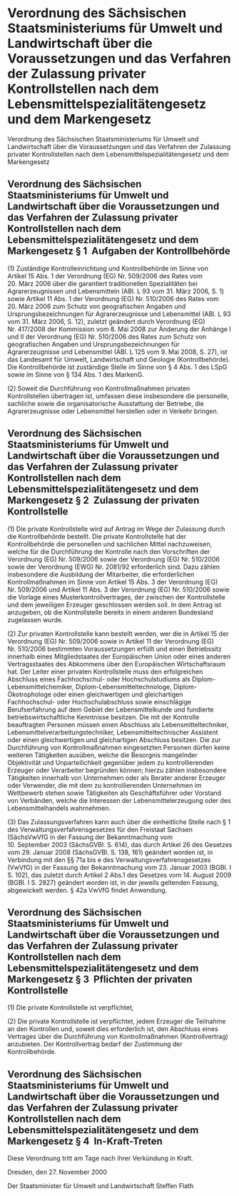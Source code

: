 # Verordnung des Sächsischen Staatsministeriums für Umwelt und Landwirtschaft über die Voraussetzungen und das Verfahren der Zulassung privater Kontrollstellen nach dem Lebensmittelspezialitätengesetz und dem Markengesetz

Verordnung des Sächsischen Staatsministeriums für Umwelt und Landwirtschaft über die Voraussetzungen und das Verfahren der Zulassung privater Kontrollstellen nach dem Lebensmittelspezialitätengesetz und dem Markengesetz

## Verordnung des Sächsischen Staatsministeriums für Umwelt und Landwirtschaft über die Voraussetzungen und das Verfahren der Zulassung privater Kontrollstellen nach dem Lebensmittelspezialitätengesetz und dem Markengesetz § 1  Aufgaben der Kontrollbehörde

(1) Zuständige Kontrolleinrichtung und Kontrollbehörde im Sinne von Artikel 15 Abs. 1 der Verordnung (EG) Nr. 509/2006 des Rates vom 20. März 2006 über die garantiert traditionellen Spezialitäten bei Agrarerzeugnissen und Lebensmitteln (ABl. L 93 vom 31. März 2006, S. 1) sowie Artikel 11 Abs. 1 der Verordnung (EG) Nr. 510/2006 des Rates vom 20. März 2006 zum Schutz von geografischen Angaben und Ursprungsbezeichnungen für Agrarerzeugnisse und Lebensmittel (ABl. L 93 vom 31. März 2006, S. 12), zuletzt geändert durch Verordnung (EG) Nr. 417/2008 der Kommission vom 8. Mai 2008 zur Änderung der Anhänge I und II der Verordnung (EG) Nr. 510/2006 des Rates zum Schutz von geografischen Angaben und Ursprungsbezeichnungen für Agrarerzeugnisse und Lebensmittel (ABl. L 125 vom 9. Mai 2008, S. 27), ist das Landesamt für Umwelt, Landwirtschaft und Geologie (Kontrollbehörde). Die Kontrollbehörde ist zuständige Stelle im Sinne von § 4 Abs. 1 des 
LSpG sowie im Sinne von § 134 Abs. 1 des 
        MarkenG.

(2) Soweit die Durchführung von Kontrollmaßnahmen privaten Kontrollstellen übertragen ist, umfassen diese insbesondere die personelle, sachliche sowie die organisatorische Ausstattung der Betriebe, die Agrarerzeugnisse oder Lebensmittel herstellen oder in Verkehr bringen.


## Verordnung des Sächsischen Staatsministeriums für Umwelt und Landwirtschaft über die Voraussetzungen und das Verfahren der Zulassung privater Kontrollstellen nach dem Lebensmittelspezialitätengesetz und dem Markengesetz § 2  Zulassung der privaten Kontrollstelle

(1) Die private Kontrollstelle wird auf Antrag im Wege der Zulassung durch die Kontrollbehörde bestellt. Die private Kontrollstelle hat der Kontrollbehörde die personellen und sachlichen Mittel nachzuweisen, welche für die Durchführung der Kontrolle nach den Vorschriften der Verordnung (EG) Nr. 509/2006 sowie der Verordnung (EG) Nr. 510/2006 sowie der Verordnung (EWG) Nr. 2081/92 erforderlich sind. Dazu zählen insbesondere die Ausbildung der Mitarbeiter, die erforderlichen Kontrollmaßnahmen im Sinne von Artikel 15 Abs. 3 der Verordnung (EG) Nr. 509/2006 und Artikel 11 Abs. 3 der Verordnung (EG) Nr. 510/2006 sowie die Vorlage eines Musterkontrollvertrages, der zwischen der Kontrollstelle und dem jeweiligen Erzeuger geschlossen werden soll. In dem Antrag ist anzugeben, ob die Kontrollstelle bereits in einem anderen Bundesland zugelassen wurde.

(2) Zur privaten Kontrollstelle kann bestellt werden, wer die in Artikel 15 der Verordnung (EG) Nr. 509/2006 sowie in Artikel 11 der Verordnung (EG) Nr. 510/2006 bestimmten Voraussetzungen erfüllt und einen Betriebssitz innerhalb eines Mitgliedstaates der Europäischen Union oder eines anderen Vertragsstaates des Abkommens über den Europäischen Wirtschaftsraum hat. Der Leiter einer privaten Kontrollstelle muss den erfolgreichen Abschluss eines Fachhochschul- oder Hochschulstudiums als Diplom-Lebensmittelchemiker, Diplom-Lebensmitteltechnologe, Diplom-Ökotrophologe oder einen gleichwertigen und gleichartigen Fachhochschul- oder Hochschulabschluss sowie einschlägige Berufserfahrung auf dem Gebiet der Lebensmittelkunde und fundierte betriebswirtschaftliche Kenntnisse besitzen. Die mit der Kontrolle beauftragten Personen müssen einen Abschluss als Lebensmitteltechniker, Lebensmittelverarbeitungstechniker, Lebensmitteltechnischer Assistent oder einen gleichwertigen und gleichartigen Abschluss besitzen. Die zur Durchführung von Kontrollmaßnahmen eingesetzten Personen dürfen keine weiteren Tätigkeiten ausüben, welche die Besorgnis mangelnder Objektivität und Unparteilichkeit gegenüber jedem zu kontrollierenden Erzeuger oder Verarbeiter begründen können; hierzu zählen insbesondere Tätigkeiten innerhalb von Unternehmen oder als Berater anderer Erzeuger oder Verwender, die mit dem zu kontrollierenden Unternehmen im Wettbewerb stehen sowie Tätigkeiten als Geschäftsführer oder Vorstand von Verbänden, welche die Interessen der Lebensmittelerzeugung oder des Lebensmittelhandels wahrnehmen.

(3) Das Zulassungsverfahren kann auch über die einheitliche Stelle nach § 1 des 
Verwaltungsverfahrensgesetzes für den Freistaat Sachsen (SächsVwVfG in der Fassung der Bekanntmachung vom 10. September 2003 (SächsGVBl. S. 614), das durch Artikel 26 des Gesetzes vom 29. Januar 2008 (SächsGVBl. S. 138, 161) geändert worden ist, in Verbindung mit den §§ 71a bis e des 
          Verwaltungsverfahrensgesetzes (VwVfG) in der Fassung der Bekanntmachung vom 23. Januar 2003 (BGBl. I S. 102), das zuletzt durch Artikel 2 Abs.1 des Gesetzes vom 14. August 2009 (BGBl. I S. 2827) geändert worden ist, in der jeweils geltenden Fassung, abgewickelt werden. § 42a 
VwVfG findet Anwendung.


## Verordnung des Sächsischen Staatsministeriums für Umwelt und Landwirtschaft über die Voraussetzungen und das Verfahren der Zulassung privater Kontrollstellen nach dem Lebensmittelspezialitätengesetz und dem Markengesetz § 3  Pflichten der privaten Kontrollstelle

(1) Die private Kontrollstelle ist verpflichtet,

(2) Die private Kontrollstelle ist verpflichtet, jedem Erzeuger die Teilnahme an den Kontrollen und, soweit dies erforderlich ist, den Abschluss eines Vertrages über die Durchführung von Kontrollmaßnahmen (Kontrollvertrag) anzubieten. Der Kontrollvertrag bedarf der Zustimmung der Kontrollbehörde.


## Verordnung des Sächsischen Staatsministeriums für Umwelt und Landwirtschaft über die Voraussetzungen und das Verfahren der Zulassung privater Kontrollstellen nach dem Lebensmittelspezialitätengesetz und dem Markengesetz § 4  In-Kraft-Treten

Diese Verordnung tritt am Tage nach ihrer Verkündung in Kraft.

Dresden, den 27. November 2000

Der Staatsminister 
         für Umwelt und Landwirtschaft 
         Steffen Flath

